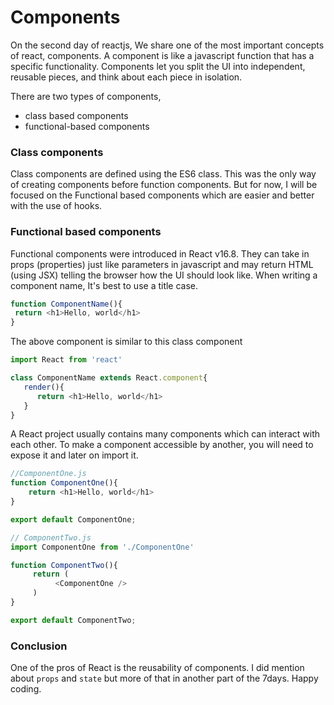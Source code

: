# Components

On the second day of reactjs, We share one of the most important concepts of react, components. 
A component is like a javascript function that has a specific functionality.
Components let you split the UI into independent, reusable pieces, and think about each piece in isolation.

There are two types of components, 
- class based components
- functional-based components


### Class components
Class components are defined using the ES6 class. This was the only way of creating components before function components. But for now, I will be focused on the Functional based components which are easier and better with the use of hooks.

### Functional based components
Functional components were introduced in React v16.8. They can take in props (properties) just like parameters in javascript and may return HTML (using JSX) telling the browser how the UI should look like.
When writing a component name, It's best to use a title case.

```js
function ComponentName(){  
 return <h1>Hello, world</h1>  
}
```

The above component is similar to this class component

```js
import React from 'react'

class ComponentName extends React.component{  
   render(){  
      return <h1>Hello, world</h1>  
   }  
}
```

A React project usually contains many components which can interact with each other. To make a component accessible by another, you will need to expose it and later on import it.

```js
//ComponentOne.js
function ComponentOne(){  
    return <h1>Hello, world</h1>  
}

export default ComponentOne;

// ComponentTwo.js
import ComponentOne from './ComponentOne'

function ComponentTwo(){  
     return (  
          <ComponentOne />  
     )  
}

export default ComponentTwo;
```

### Conclusion
One of the pros of React is the reusability of components. I did mention about `props` and `state` but more of that in another part of the 7days.
Happy coding.
